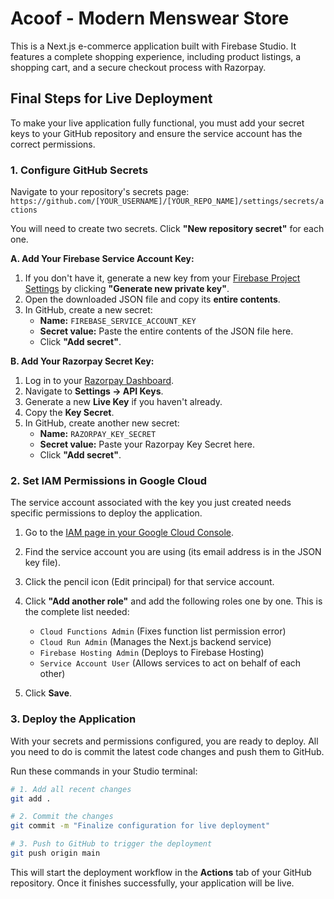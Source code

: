# Acoof - Modern Menswear Store

This is a Next.js e-commerce application built with Firebase Studio. It features a complete shopping experience, including product listings, a shopping cart, and a secure checkout process with Razorpay.

## Final Steps for Live Deployment

To make your live application fully functional, you must add your secret keys to your GitHub repository and ensure the service account has the correct permissions.

### 1. Configure GitHub Secrets

Navigate to your repository's secrets page:
`https://github.com/[YOUR_USERNAME]/[YOUR_REPO_NAME]/settings/secrets/actions`

You will need to create two secrets. Click **"New repository secret"** for each one.

**A. Add Your Firebase Service Account Key:**

1.  If you don't have it, generate a new key from your [Firebase Project Settings](https://console.firebase.google.com/project/acoof-8e92d/settings/serviceaccounts/adminsdk) by clicking **"Generate new private key"**.
2.  Open the downloaded JSON file and copy its **entire contents**.
3.  In GitHub, create a new secret:
    *   **Name:** `FIREBASE_SERVICE_ACCOUNT_KEY`
    *   **Secret value:** Paste the entire contents of the JSON file here.
    *   Click **"Add secret"**.

**B. Add Your Razorpay Secret Key:**

1.  Log in to your [Razorpay Dashboard](https://dashboard.razorpay.com/).
2.  Navigate to **Settings -> API Keys**.
3.  Generate a new **Live Key** if you haven't already.
4.  Copy the **Key Secret**.
5.  In GitHub, create another new secret:
    *   **Name:** `RAZORPAY_KEY_SECRET`
    *   **Secret value:** Paste your Razorpay Key Secret here.
    *   Click **"Add secret"**.

### 2. Set IAM Permissions in Google Cloud

The service account associated with the key you just created needs specific permissions to deploy the application.

1.  Go to the [IAM page in your Google Cloud Console](https://console.cloud.google.com/iam-admin/iam?project=acoof-8e92d).
2.  Find the service account you are using (its email address is in the JSON key file).
3.  Click the pencil icon (Edit principal) for that service account.
4.  Click **"Add another role"** and add the following roles one by one. This is the complete list needed:
    *   `Cloud Functions Admin` (Fixes function list permission error)
    *   `Cloud Run Admin` (Manages the Next.js backend service)
    *   `Firebase Hosting Admin` (Deploys to Firebase Hosting)
    *   `Service Account User` (Allows services to act on behalf of each other)

5.  Click **Save**.

### 3. Deploy the Application

With your secrets and permissions configured, you are ready to deploy. All you need to do is commit the latest code changes and push them to GitHub.

Run these commands in your Studio terminal:

```bash
# 1. Add all recent changes
git add .

# 2. Commit the changes
git commit -m "Finalize configuration for live deployment"

# 3. Push to GitHub to trigger the deployment
git push origin main
```

This will start the deployment workflow in the **Actions** tab of your GitHub repository. Once it finishes successfully, your application will be live.
